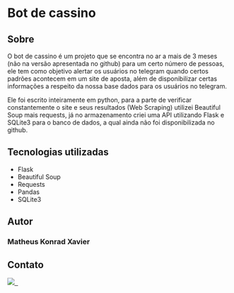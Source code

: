 # Bot de cassino 
## Sobre
O bot de cassino é um projeto que se encontra no ar a mais de 3 meses (não na versão apresentada no github) para um certo número de pessoas, ele tem como objetivo alertar os usuários no telegram quando certos padrões acontecem em um site de aposta, além de disponibilizar certas informações a respeito da nossa base dados para os usuários no telegram.

Ele foi escrito inteiramente em python, para a parte de verificar constantemente o site e seus resultados (Web Scraping) utilizei Beautiful Soup mais requests, já no armazenamento criei uma API utilizando Flask e SQLite3 para o banco de dados, a qual ainda não foi disponibilizada no github.

## Tecnologias utilizadas
* Flask
* Beautiful Soup
* Requests
* Pandas
* SQLite3

## Autor 
### Matheus Konrad Xavier

## Contato
<a href="https://www.linkedin.com/in/matheus-konrad-xavier-b62b841b8/">
<img src="https://img.shields.io/badge/LinkedIn-0077B5?style=for-the-badge&logo=linkedin&logoColor=white">
</a>
<a href="https://www.instagram.com/matheus_konradx/">
<img src="https://img.shields.io/badge/Instagram-E4405F?style=for-the-badge&logo=instagram&logoColor=white" alt="">
</a>
<a href="mailto:matheuskonradxavier@hotmail.com">
<img src="https://img.shields.io/badge/Microsoft_Outlook-0078D4?style=for-the-badge&logo=microsoft-outlook&logoColor=white" alt="">
</a>
